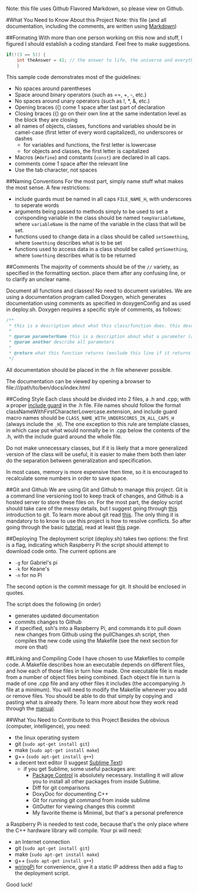 Note: this file uses Github Flavored Markdown, so please view on Github.

#What You Need to Know About this Project
Note: this file (and all documentation, including the comments, are written using [Markdown](https://help.github.com/articles/markdown-basics))

##Formating
With more than one person working on this now and stuff, I figured I should establish a coding standard. Feel free to make suggestions.

```C++
if(!(3 == 5)) {
	int theAnswer = 42; // the answer to life, the universe and everything
	}
```

This sample code demonstrates most of the guidelines:
* No spaces around parentheses
* Space around binary operators (such as ==, +, -, etc.)
* No spaces around unary operators (such as !, *, &, etc.)
* Opening braces ({) come 1 space after last part of declaration
* Closing braces ({) go on their own line at the same indentation level as the block they are closing
* all names of objects, classes, functions and variables should be in camel-case (first letter of every word capitalized), no underscores or dashes
	* for variables and functions, the first letter is lowercase
	* for objects and classes, the first letter is capitalized
* Macros (`#define`) and constants (`const`) are declared in all caps.
* comments come 1 space after the relevant line
* Use the tab character, not spaces

##Naming Conventions
For the most part, simply name stuff what makes the most sense. A few restrictions:
* include guards must be named in all caps `FILE_NAME_H`, with underscores to seperate words
* arguments being passed to methods simply to be used to set a corisponding variable in the class should be named `tempVariableName`, where `variableName` is the name of the variable in the class that will be set.
* functions used to change data in a class should be called `setSomething`, where `Something` describes what is to be set
* functions used to access data in a class should be called `getSomething`, where `Something` describes what is to be returned

##Comments
The majority of comments should be of the `//` variety, as specified in the formatting section. place them after any confusing line, or to clarify an unclear name.

Document all functions and classes! No need to document variables. We are using a documentation program called Doxygen, which generates documentation using comments as specified in doxygenConfig and as used in deploy.sh. Doxygen requires a specific style of comments, as follows:

```C++
/**
 * this is a description about what this class/function does. this description supports Markdown
 *
 * @param parameterName this is a description about what a parameter (argument) is for
 * @param another describe all parameters
 *
 * @return what this function returns (exclude this line if it returns nothing)
 */
 ```

All documentation should be placed in the .h file whenever possible.

The documentation can be viewed by opening a browser to file:///path/to/ben/docs/index.html


##Coding Style
Each class should be divided into 2 files, a .h and .cpp, with a proper [include guard](http://faculty.cs.niu.edu/~mcmahon/CS241/c241man/node90.html) in the .h file. File names should follow the format classNameWithFirstCharacterLowercase.extension, and include guard macro names should be `CLASS_NAME_WITH_UNDERSCORES_IN_ALL_CAPS_H` (always include the `_H`). The one exception to this rule are template classes, in which case put what would normally be in .cpp below the contents of the .h, with the include guard around the whole file.

Do not make unnecessary classes, but if it is likely that a more generalized version of the class will be useful, it is easier to make them both then later do the separation between generalization and specification.

In most cases, memory is more expensive then time, so it is encouraged to recalculate some numbers in order to save space.

##Git and Github
We are using Git and Github to manage this project. Git is a command line versioning tool to keep track of changes, and Github is a hosted server to store these files on. For the most part, the deploy script should take care of the messy details, but I suggest going through [this](https://try.github.io/levels/1/challenges/1) introduction to git.
To learn more about git read [this](http://git-scm.com/book). The only thing it is mandatory to to know to use this project is how to resolve conflicts. So after going through the basic [tutorial](https://try.github.io/levels/1/challenges/1), read at least [this](http://git-scm.com/book/en/Git-Branching-Basic-Branching-and-Merging) page.

##Deploying
The deployment script (deploy.sh) takes two options:
the first is a flag, indicating which Raspberry Pi the script should attempt to download code onto. The current options are
* `-g` for Gabriel's pi
* `-k` for Keane's
* `-n` for no Pi

The second option is the commit message for git. It should be enclosed in quotes.

The script does the following (in order)
* generates updated documentation
* commits changes to Github
* if specified, ssh's into a Raspberry Pi, and commands it to pull down new changes from Github using the pullChanges.sh script, then compiles the new code using the Makefile (see the next section for more on that)

##Linking and Compiling Code
I have chosen to use Makefiles to compile code. A Makefile describes how an executable depends on different files, and how each of those files in turn how made. One executable file is made from a number of object files being combined. Each object file in turn is made of one .cpp file and any other files it includes (the accompanying .h file at a minimum). You will need to modify the Makefile whenever you add or remove files. You should be able to do that simply by copying and pasting what is already there. To learn more about how they work read through the [manual](https://www.gnu.org/software/make/manual/html_node/index.html).

##What You Need to Contribute to this Project
Besides the obvious (computer, intelligence), you need:
* the linux operating system
* git (`sudo apt-get install git`)
* make (`sudo apt-get install make`)
* g++ (`sudo apt-get install g++`)
* a decent text editor (I suggest [Sublime Text](http://www.sublimetext.com/))
	* if you get Sublime, some useful packages are:
		* [Package Control](https://sublime.wbond.net/) is absolutely necessary. Installing it will allow you to install all other packages from inside Sublime.
		* Diff for git comparisons
		* DoxyDoc for documenting C++
		* Git for running git command from inside sublime
		* GitGutter for viewing changes this commit
		* My favorite theme is Minimal, but that's a personal preference

a Raspberry Pi is needed to test code, because that's the only place where the C++ hardware library will compile. Your pi will need:
* an Internet connection
* git (`sudo apt-get install git`)
* make (`sudo apt-get install make`)
* g++ (`sudo apt-get install g++`)
* [wiringPi](http://wiringpi.com/)
for convenience, give it a static IP address then add a flag to the deployment script.

Good luck!